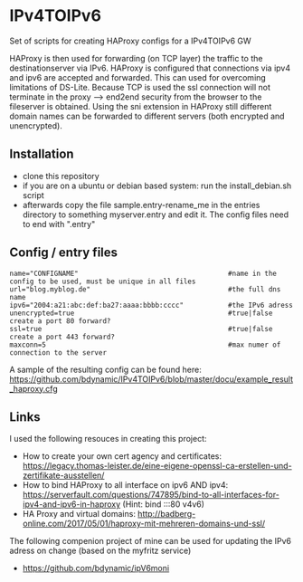 # IPv4TOIPv6
Set of scripts for creating HAProxy configs for a IPv4TOIPv6 GW

HAProxy is then used for forwarding (on TCP layer) the traffic to the destinationserver via IPv6.
HAProxy is configured that connections via ipv4 and ipv6 are accepted and forwarded. This can used for overcoming limitations of DS-Lite.
Because TCP is used the ssl connection will not terminate in the proxy --> end2end security from the browser to the fileserver is obtained. Using the sni extension in HAProxy still different domain names can be forwarded to different servers (both encrypted and unencrypted).


Installation
------------
* clone this repository
* if you are on a ubuntu or debian based system: run the install_debian.sh script
* afterwards copy the file sample.entry-rename_me in the entries directory to something myserver.entry and edit it. The config files need to end with ".entry"


Config / entry files
--------------------
```
name="CONFIGNAME"                                     #name in the config to be used, must be unique in all files
url="blog.myblog.de"                                  #the full dns name
ipv6="2004:a21:abc:def:ba27:aaaa:bbbb:cccc"           #the IPv6 adress 
unencrypted=true                                      #true|false create a port 80 forward?
ssl=true                                              #true|false create a port 443 forward?
maxconn=5                                             #max numer of connection to the server
```

A sample of the resulting config can be found here: https://github.com/bdynamic/IPv4TOIPv6/blob/master/docu/example_result_haproxy.cfg

Links
-----
I used the following resouces in creating this project:
* How to create your own cert agency and certificates: https://legacy.thomas-leister.de/eine-eigene-openssl-ca-erstellen-und-zertifikate-ausstellen/
* How to bind HAProxy to all interface on ipv6 AND ipv4: https://serverfault.com/questions/747895/bind-to-all-interfaces-for-ipv4-and-ipv6-in-haproxy (Hint: bind :::80 v4v6)
* HA Proxy and virtual domains: http://badberg-online.com/2017/05/01/haproxy-mit-mehreren-domains-und-ssl/

The following compenion project of mine can be used for updating the IPv6 adress on change (based on the myfritz service)
* https://github.com/bdynamic/ipV6moni